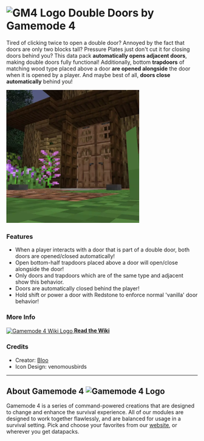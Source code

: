# <img src="https://raw.githubusercontent.com/Gamemode4Dev/GM4_Datapacks/master/base/images/gm4_logo.png" alt="GM4 Logo" width="32" /> Double Doors by Gamemode 4<!--$pmc:delete-->

Tired of clicking twice to open a double door?
Annoyed by the fact that doors are only two blocks tall?
Pressure Plates just don't cut it for closing doors behind you?
This data pack **automatically opens adjacent doors**, making double doors fully functional! Additionally, bottom **trapdoors** of matching wood type placed above a door **are opened alongside** the door when it is opened by a player. And maybe best of all, **doors close automatically** behind you! <!--$pmc:headerSize-->

<img src="https://raw.githubusercontent.com/Gamemode4Dev/GM4_Datapacks/master/gm4_double_doors/images/double_doors.webp" alt="Double Doors Example" width="350"/>  <!--$modrinth:replaceWithVideo--> <!--$pmc:delete-->


### Features
- When a player interacts with a door that is part of a double door, both doors are opened/closed automatically!
- Open bottom-half trapdoors placed above a door will open/close alongside the door!
- Only doors and trapdoors which are of the same type and adjacent show this behavior.
- Doors are automatically closed behind the player!
- Hold shift or power a door with Redstone to enforce normal 'vanilla' door behavior!

### More Info
[<img src="https://raw.githubusercontent.com/Gamemode4Dev/GM4_Datapacks/master/base/images/gm4_wiki_logo.png" alt="Gamemode 4 Wiki Logo" width="40" align="center"/> **Read the Wiki**](https://wiki.gm4.co/wiki/Double_Doors)

### Credits
- Creator: [Bloo](https://bsky.app/profile/bloo.boo)
- Icon Design: venomousbirds

---
## About Gamemode 4 <img src="https://raw.githubusercontent.com/Gamemode4Dev/GM4_Datapacks/master/base/images/gm4_logo.png" alt="Gamemode 4 Logo" width="20"/>
Gamemode 4 is a series of command-powered creations that are designed to change and enhance the survival experience. All of our modules are designed to work together flawlessly, and are balanced for usage in a survival setting. Pick and choose your favorites from our [website](https://gm4.co), or wherever you get datapacks.